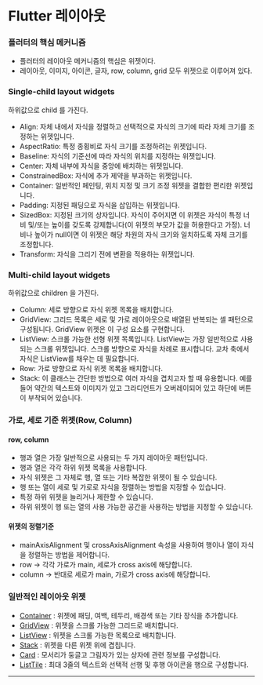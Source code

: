 # Flutter 레이아웃
### 플러터의 핵심 메커니즘
* 플러터의 레이아웃 메커니즘의 핵심은 위젯이다.
* 레이아웃, 이미지, 아이콘, 글자, row, column, grid 모두 위젯으로 이루어져 있다.

### Single-child layout widgets
하위값으로 child 를 가진다.
* Align: 자체 내에서 자식을 정렬하고 선택적으로 자식의 크기에 따라 자체 크기를 조정하는 위젯입니다.
* AspectRatio: 특정 종횡비로 자식 크기를 조정하려는 위젯입니다.
* Baseline: 자식의 기준선에 따라 자식의 위치를 지정하는 위젯입니다.
* Center: 자체 내부에 자식을 중앙에 배치하는 위젯입니다.
* ConstrainedBox: 자식에 추가 제약을 부과하는 위젯입니다.
* Container: 일반적인 페인팅, 위치 지정 및 크기 조정 위젯을 결합한 편리한 위젯입니다.
* Padding: 지정된 패딩으로 자식을 삽입하는 위젯입니다.
* SizedBox: 지정된 크기의 상자입니다. 자식이 주어지면 이 위젯은 자식이 특정 너비 및/또는 높이를 갖도록 강제합니다(이 위젯의 부모가 값을 허용한다고 가정). 너비나 높이가 null이면 이 위젯은 해당 차원의 자식 크기와 일치하도록 자체 크기를 조정합니다.
* Transform: 자식을 그리기 전에 변환을 적용하는 위젯입니다.

### Multi-child layout widgets
하위값으로 children 을 가진다.
* Column: 세로 방향으로 자식 위젯 목록을 배치합니다.
* GridView: 그리드 목록은 세로 및 가로 레이아웃으로 배열된 반복되는 셀 패턴으로 구성됩니다. GridView 위젯은 이 구성 요소를 구현합니다.
* ListView: 스크롤 가능한 선형 위젯 목록입니다. ListView는 가장 일반적으로 사용되는 스크롤 위젯입니다. 스크롤 방향으로 자식을 차례로 표시합니다. 교차 축에서 자식은 ListView를 채우는 데 필요합니다.
* Row: 가로 방향으로 자식 위젯 목록을 배치합니다.
* Stack: 이 클래스는 간단한 방법으로 여러 자식을 겹치고자 할 때 유용합니다. 예를 들어 약간의 텍스트와 이미지가 있고 그라디언트가 오버레이되어 있고 하단에 버튼이 부착되어 있습니다.

### 가로, 세로 기준 위젯(Row, Column)
#### row, column
* 행과 열은 가장 일반적으로 사용되는 두 가지 레이아웃 패턴입니다.
* 행과 열은 각각 하위 위젯 목록을 사용합니다.
* 자식 위젯은 그 자체로 행, 열 또는 기타 복잡한 위젯이 될 수 있습니다.
* 행 또는 열이 세로 및 가로로 자식을 정렬하는 방법을 지정할 수 있습니다.
* 특정 하위 위젯을 늘리거나 제한할 수 있습니다.
* 하위 위젯이 행 또는 열의 사용 가능한 공간을 사용하는 방법을 지정할 수 있습니다.

#### 위젯의 정렬기준
* mainAxisAlignment 및 crossAxisAlignment 속성을 사용하여 행이나 열이 자식을 정렬하는 방법을 제어합니다.
* row -> 각각 가로가 main, 세로가 cross axis에 해당합니다.
* column -> 반대로 세로가 main, 가로가 cross axis에 해당합니다.

### 일반적인 레이아웃 위젯
*  [Container](https://flutter-ko.dev/docs/development/ui/layout#container)  : 위젯에 패딩, 여백, 테두리, 배경색 또는 기타 장식을 추가합니다.
*  [GridView](https://flutter-ko.dev/docs/development/ui/layout#gridview)  : 위젯을 스크롤 가능한 그리드로 배치합니다.
*  [ListView](https://flutter-ko.dev/docs/development/ui/layout#listview)  : 위젯을 스크롤 가능한 목록으로 배치합니다.
*  [Stack](https://flutter-ko.dev/docs/development/ui/layout#stack)  : 위젯을 다른 위젯 위에 겹칩니다.
*  [Card](https://flutter-ko.dev/docs/development/ui/layout#card)  : 모서리가 둥글고 그림자가 있는 상자에 관련 정보를 구성합니다.
*  [ListTile](https://flutter-ko.dev/docs/development/ui/layout#listtile)  : 최대 3줄의 텍스트와 선택적 선행 및 후행 아이콘을 행으로 구성합니다.








---
